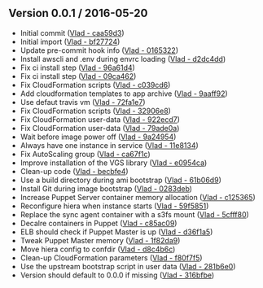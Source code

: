 ## Version 0.0.1 / 2016-05-20
  * Initial commit ([Vlad - caa59d3](https://github.com/vghn/puppet_stk/commit/caa59d332b3c87287f43c8ee9c9c10c600d9566a))
  * Initial import ([Vlad - bf27724](https://github.com/vghn/puppet_stk/commit/bf277243c7844342794eab3857bd9279310c3785))
  * Update pre-commit hook info ([Vlad - 0165322](https://github.com/vghn/puppet_stk/commit/0165322db74cc63bef363ed18b165c458824418a))
  * Install awscli and .env during envrc loading ([Vlad - d2dc4dd](https://github.com/vghn/puppet_stk/commit/d2dc4dd1d1c3042015582a05f752f8916064b378))
  * Fix ci install step ([Vlad - 96a61d4](https://github.com/vghn/puppet_stk/commit/96a61d4a4aa46a3c09a23b3fa216612068f25c61))
  * Fix ci install step ([Vlad - 09ca462](https://github.com/vghn/puppet_stk/commit/09ca4625313e574d40382cec6da436ae3eac7af0))
  * Fix CloudFormation scripts ([Vlad - c039cd6](https://github.com/vghn/puppet_stk/commit/c039cd6a0cb0c5725f4107fff055d4370cfea7e9))
  * Add cloudformation templates to app archive ([Vlad - 9aaff92](https://github.com/vghn/puppet_stk/commit/9aaff92648c5855bde23749b3e974740b37c40f5))
  * Use defaut travis vm ([Vlad - 72fa1e7](https://github.com/vghn/puppet_stk/commit/72fa1e742b3151af42988bece3bf77f849abf801))
  * Fix CloudFormation scripts ([Vlad - 32906e8](https://github.com/vghn/puppet_stk/commit/32906e847d95ecf9694f24b4ee9be9622fff76fa))
  * Fix CloudFormation user-data ([Vlad - 922ecd7](https://github.com/vghn/puppet_stk/commit/922ecd721019f2ee251a129393fb24fd9d15bcc2))
  * Fix CloudFormation user-data ([Vlad - 79ade0a](https://github.com/vghn/puppet_stk/commit/79ade0aa6f597799437b4cf957c49b43ee9e608d))
  * Wait before image power off ([Vlad - 9a24954](https://github.com/vghn/puppet_stk/commit/9a249548feef2116d1f2e4e7fec074aedfc68cf4))
  * Always have one instance in service ([Vlad - 11e8134](https://github.com/vghn/puppet_stk/commit/11e81340351fa656be7daa03cc9979601432b8a3))
  * Fix AutoScaling group ([Vlad - ca67f1c](https://github.com/vghn/puppet_stk/commit/ca67f1cd25bfb7e36446343a56df16552046a1a9))
  * Improve installation of the VGS library ([Vlad - e0954ca](https://github.com/vghn/puppet_stk/commit/e0954ca738d81e4d8c96dd62af84b6759366a2e2))
  * Clean-up code ([Vlad - becbfe4](https://github.com/vghn/puppet_stk/commit/becbfe40f12fa1b88c9994ab4f881502687ecbe1))
  * Use a build directory during ami bootstrap ([Vlad - 61b06d9](https://github.com/vghn/puppet_stk/commit/61b06d96e8f3b5ae3153a0c16b12884a502b5b65))
  * Install Git during image bootstrap ([Vlad - 0283deb](https://github.com/vghn/puppet_stk/commit/0283debb366812d5ac5dfb61f4af5c504fd21c2c))
  * Increase Puppet Server container memory allocation ([Vlad - c125365](https://github.com/vghn/puppet_stk/commit/c125365a3a96669c68519362d726f3448f62d9c8))
  * Reconfigure hiera when instance starts ([Vlad - 59f5851](https://github.com/vghn/puppet_stk/commit/59f58512cef60d6b05f06db08a81007c6da6c032))
  * Replace the sync agent container with a s3fs mount ([Vlad - 5cfff80](https://github.com/vghn/puppet_stk/commit/5cfff8069274eed470206c379b36796b263f901f))
  * Decalre containers in Puppet ([Vlad - c85ac09](https://github.com/vghn/puppet_stk/commit/c85ac092f4e274027c7e2283b562a9e8275c4943))
  * ELB should check if Puppet Master is up ([Vlad - d36f1a5](https://github.com/vghn/puppet_stk/commit/d36f1a5c577c104eab23c186dffd2a8243600da0))
  * Tweak Puppet Master memory ([Vlad - 1f82da9](https://github.com/vghn/puppet_stk/commit/1f82da9782a92f1067fa16cd3f084d86352e656f))
  * Move hiera config to confdir ([Vlad - d8c4b6c](https://github.com/vghn/puppet_stk/commit/d8c4b6cf591b9d537bdeba3254bd61e399bf4c34))
  * Clean-up CloudFormation parameters ([Vlad - f80f7f5](https://github.com/vghn/puppet_stk/commit/f80f7f5c5b185d9d01598cd65a55917b85b7974f))
  * Use the upstream bootstrap script in user data ([Vlad - 281b6e0](https://github.com/vghn/puppet_stk/commit/281b6e0d5efa13b1c2ba62a9eedfedfec19448db))
  * Version should default to 0.0.0 if missing ([Vlad - 316bfbe](https://github.com/vghn/puppet_stk/commit/316bfbe7cb5f389f533b3aab0342a133cdc254ab))


